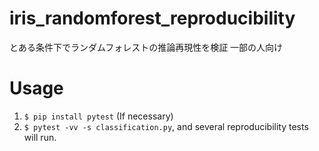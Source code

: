 # iris_randomforest_reproducibility

とある条件下でランダムフォレストの推論再現性を検証
一部の人向け

# Usage

1. `$ pip install pytest` (If necessary)
2. `$ pytest -vv -s classification.py`, and several reproducibility tests will run.

